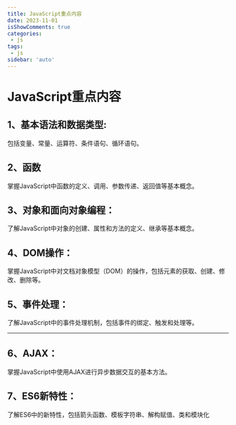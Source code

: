 ```yaml
---
title: JavaScript重点内容
date: 2023-11-01
isShowComments: true    
categories:
 - js
tags:
 - js
sidebar: 'auto'
---
```

# JavaScript重点内容

1、基本语法和数据类型: 
---
  包括变量、常量、运算符、条件语句、循环语句。

2、函数
---
  掌握JavaScript中函数的定义、调用、参数传递、返回值等基本概念。

3、对象和面向对象编程：
---
  了解JavaScript中对象的创建、属性和方法的定义、继承等基本概念。

4、DOM操作：
---
  掌握JavaScript中对文档对象模型（DOM）的操作，包括元素的获取、创建、修改、删除等。

5、事件处理：
---
  了解JavaScript中的事件处理机制，包括事件的绑定、触发和处理等。

---
6、AJAX：
---
  掌握JavaScript中使用AJAX进行异步数据交互的基本方法。

7、ES6新特性：
---
  了解ES6中的新特性，包括箭头函数、模板字符串、解构赋值、类和模块化
